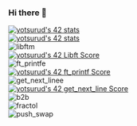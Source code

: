 ### Hi there 👋

[![yotsurud's 42 stats](https://badge42.coday.fr/api/v2/clvkvmri23613001p4f232g5kz/stats?cursusId=9&coalitionId=piscine)](https://github.com/Coday-meric/badge42)
<br>
[![yotsurud's 42 stats](https://badge42.coday.fr/api/v2/clvkvmri23613001p4f232g5kz/stats?cursusId=21&coalitionId=307)](https://github.com/Coday-meric/badge42)
<br>
![libftm](https://github.com/Yosshii-42/Yosshii-42/assets/161409687/c1498dfc-f5dc-4ede-85e4-83c2be41f4c9)
<br>
[![yotsurud's 42 Libft Score](https://badge42.coday.fr/api/v2/clvkvmri23613001p4f232g5kz/project/3639310)](https://github.com/Coday-meric/badge42)
<br>
![ft_printfe](https://github.com/Yosshii-42/Yosshii-42/assets/161409687/1e31bde7-a884-48d2-ba09-7715afb5d0c7)
<br>
[![yotsurud's 42 ft_printf Score](https://badge42.coday.fr/api/v2/clvkvmri23613001p4f232g5kz/project/3649745)](https://github.com/Coday-meric/badge42)
<br>
![get_next_linee](https://github.com/Yosshii-42/Yosshii-42/assets/161409687/846eee34-5084-431f-b59b-c5e5dbdbe894)
<br>
[![yotsurud's 42 get_next_line Score](https://badge42.coday.fr/api/v2/clvkvmri23613001p4f232g5kz/project/3655655)](https://github.com/Coday-meric/badge42)
<br>
![b2b](https://github.com/Yosshii-42/Yosshii-42/assets/161409687/9c1bdb2f-5291-405e-bf21-de00d1530f49)
<br>
![fractol](https://github.com/Yosshii-42/Yosshii-42/assets/161409687/8e925ab4-be79-4841-aa72-da39d6b3d7c8)
<br>
![push_swap](https://github.com/Yosshii-42/Yosshii-42/assets/161409687/e04ea800-67b7-4c33-85ce-b677ea8489a4)
